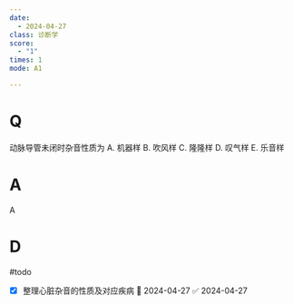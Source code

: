 ```yaml
---
date:
  - 2024-04-27
class: 诊断学
score:
  - "1"
times: 1
mode: A1

---
```



# Q
动脉导管未闭时杂音性质为
A. 机器样 B. 吹风样
C. 隆隆样 D. 叹气样
E. 乐音样

# A

A



# D
#todo
- [x] 整理心脏杂音的性质及对应疾病 📅 2024-04-27 ✅ 2024-04-27